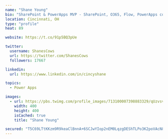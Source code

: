 ```yaml
---
name: "Shane Young"
bio: "SharePoint & PowerApps MVP - SharePoint, O365, Flow, PowerApps consulting? @PowerApps911 | Pure Snark? You found it."
location: Cincinnati, OH
type: "profile"
heat: 89

website: https://t.co/91p5BQ3pUe

twitter:
  username: ShanesCows
  url: https://twitter.com/ShanesCows
  followers: 17667

linkedin:
  url: https://www.linkedin.com/in/cincyshane

topics:
  - Power Apps

images:
  - url: https://pbs.twimg.com/profile_images/713100007398883329/qUzvsvQ3_400x400.jpg
    width: 400
    height: 400
    isCached: true
    title: "Shane Young"

secured: "T5C69LTtKKzm9R9keaClBnnA+6SCJwYIop2nEM0LqzgDEShTLPo3K2poVAcN8G8/+wEEFk+G155rVR6QVy8qfDDXyFNtg1pdKuNtklC84Vssm0QG4Vd7NJoqzEym5GqUfwFZDd9ubMWQrlHEHMr/k/YVsPmZkYE9CmMarT1Fptg9JVWOW9RJyAwwBKxIo/gWqllxKwkHMorbAOkpI9BDrfWPV02BeHSZn0mpg/M5BU5YGYGT8NkCvU/coYX9Bxpv+lD5fYI4pv7pUGiLOF8yGEVSQyElWXTmsXzQehvZUhTBcKGdmA5i/OKQ62CaByxT6zIJb19HqoRtZ+4Xze8c9cnVrC87UgXfLaVocOjpZa9+qMOIHqL5UW703D0zylPbft9ng8UuC3gLgftXqInJhSsGZbDRM6sxsdER5nL+iMQ=;Oa5yP7hXHXs8QgOI2I/utA=="
---
```



